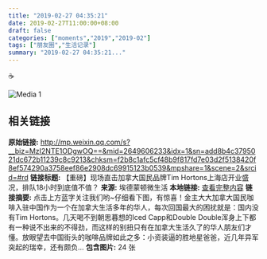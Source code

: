 ```yaml
---
title: "2019-02-27 04:35:21"
date: 2019-02-27T11:00:00+08:00
draft: false
categories: ["moments","2019","2019-02"]
tags: ["朋友圈","生活记录"]
summary: "2019-02-27 04:35:21..."
---
```


☕️

![Media 1](/Moments/photos/2019-02-27/201902270435210.jpg)

## 相关链接

**原始链接:** http://mp.weixin.qq.com/s?__biz=MzI2NTE1ODgwOQ==&mid=2649606233&idx=1&sn=add8b4c3795021dc672b11239c8c9213&chksm=f2b8c1afc5cf48b9f817fd7e03d2f5138420f8ef574290a3758eef86e2908dc69915123b0539&mpshare=1&scene=2&srcid=#rd
**链接标题:** 【重磅】现场直击加拿大国民品牌Tim Hortons上海店开业盛况，排队18小时到底值不值？
**来源:** 埃德蒙顿微生活
**本地链接:** [查看完整内容](/link_content/2019/02/2019-02-27-1/link_content/)
**链接摘要:** 点击上方蓝字关注我们哟~仔细看下图，有惊喜！金主大大加拿大国民咖啡入驻中国作为一个在加拿大生活多年的华人，每次回国最大的困扰就是：国内没有Tim Hortons。几天喝不到朝思暮想的Iced Capp和Double Double浑身上下都有一种说不出来的不得劲，而这样的别扭只有在加拿大生活久了的华人朋友们才懂。放眼望去中国街头的咖啡品牌如此之多：小资装逼的胜地星爸爸，近几年异军突起的瑞幸，还有颇负...
**包含图片:** 24 张

